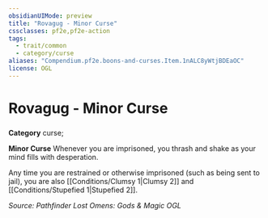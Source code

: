 ```yaml
---
obsidianUIMode: preview
title: "Rovagug - Minor Curse"
cssclasses: pf2e,pf2e-action
tags:
  - trait/common
  - category/curse
aliases: "Compendium.pf2e.boons-and-curses.Item.1nALC8yWtjBDEaOC"
license: OGL
---
```

# Rovagug - Minor Curse

### 

**Category** curse; 




**Minor Curse** Whenever you are imprisoned, you thrash and shake as your mind fills with desperation.

Any time you are restrained or otherwise imprisoned (such as being sent to jail), you are also [[Conditions/Clumsy 1|Clumsy 2]] and [[Conditions/Stupefied 1|Stupefied 2]].

*Source: Pathfinder Lost Omens: Gods & Magic*
*OGL*